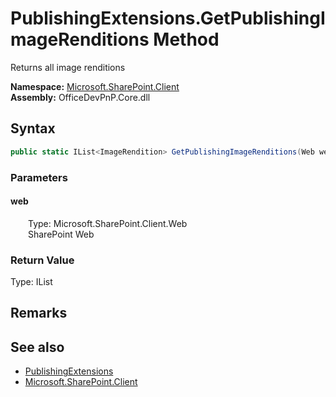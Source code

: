 # PublishingExtensions.GetPublishingImageRenditions Method  
 Returns all image renditions   

**Namespace:** [Microsoft.SharePoint.Client](Microsoft.SharePoint.Client.md)  
**Assembly:** OfficeDevPnP.Core.dll  
## Syntax
```C#
public static IList<ImageRendition> GetPublishingImageRenditions(Web web)
```
### Parameters
#### web  
&emsp;&emsp;Type: Microsoft.SharePoint.Client.Web  
&emsp;&emsp;SharePoint Web  

  

### Return Value
Type: IList<ImageRendition>  

## Remarks
  
## See also
- [PublishingExtensions](Microsoft.SharePoint.Client.PublishingExtensions.md) 
- [Microsoft.SharePoint.Client](Microsoft.SharePoint.Client.md) 
